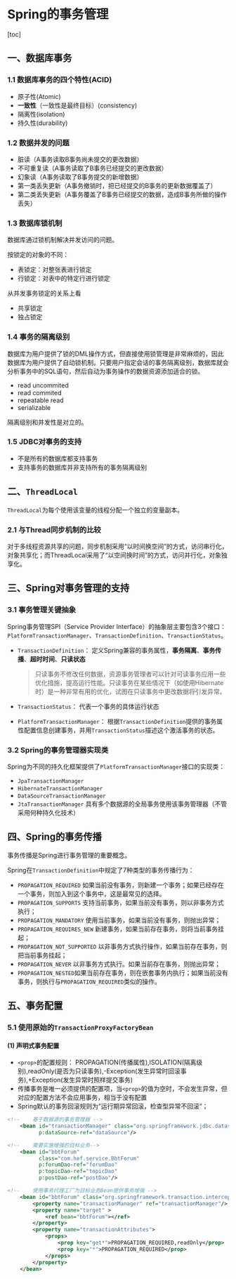 # Spring的事务管理

[toc]

## 一、数据库事务

### 1.1 数据库事务的四个特性(ACID)

- 原子性(Atomic)
- **一致性**（一致性是最终目标）(consistency)
- 隔离性(isolation)
- 持久性(durability)

### 1.2 数据并发的问题

- 脏读（A事务读取B事务尚未提交的更改数据）
- 不可重复读（A事务读取了B事务已经提交的更改数据）
- 幻象读（A事务读取了B事务提交的新增数据）
- 第一类丢失更新（A事务撤销时，把已经提交的B事务的更新数据覆盖了）
- 第二类丢失更新（A事务覆盖了B事务已经提交的数据，造成B事务所做的操作丢失）

### 1.3 数据库锁机制

数据库通过锁机制解决并发访问的问题。

按锁定的对象的不同：

- 表锁定：对整张表进行锁定
- 行锁定：对表中的特定行进行锁定

从并发事务锁定的关系上看

- 共享锁定
- 独占锁定

### 1.4 事务的隔离级别

数据库为用户提供了锁的DML操作方式，但直接使用锁管理是非常麻烦的，因此数据库为用户提供了自动锁机制。只要用户指定会话的事务隔离级别，数据库就会分析事务中的SQL语句，然后自动为事务操作的数据资源添加适合的锁。

- read uncommited
- read commited
- repeatable read
- serializable

隔离级别和并发性是对立的。

### 1.5 JDBC对事务的支持

- 不是所有的数据库都支持事务
- 支持事务的数据库并非支持所有的事务隔离级别

## 二、`ThreadLocal`

`ThreadLocal`为每个使用该变量的线程分配一个独立的变量副本。

### 2.1 与Thread同步机制的比较

对于多线程资源共享的问题，同步机制采用“以时间换空间”的方式，访问串行化，对象共享化；而ThreadLocal采用了“以空间换时间”的方式，访问并行化，对象独享化。

## 三、Spring对事务管理的支持

### 3.1 事务管理关键抽象

Spring事务管理SPI（Service Provider Interface）的抽象层主要包含3个接口：`PlatformTransactionManager`、`TransactionDefinition`、`TransactionStatus`。

- `TransactionDefinition`： 定义Spring兼容的事务属性，**事务隔离**、**事务传播**、**超时时间**、**只读状态**

  > 只读事务不修改任何数据，资源事务管理者可以针对可读事务应用一些优化措施，提高运行性能。只读事务在某些情况下（如使用Hibernate时）是一种非常有用的优化，试图在只读事务中更改数据将引发异常。

- `TransactionStatus`： 代表一个事务的具体运行状态

- `PlatformTransactionManager`： 根据`TransactionDefinition`提供的事务属性配置信息创建事务，并用`TransactionStatus`描述这个激活事务的状态。

### 3.2 Spring的事务管理器实现类

Spring为不同的持久化框架提供了`PlatformTransactionManager`接口的实现类：

- `JpaTransactionManager`  
- `HibernateTransactionManager`
- `DataSourceTransactionManager`
- `JtaTransactionManager` 具有多个数据源的全局事务使用该事务管理器（不管采用何种持久化技术）

## 四、Spring的事务传播

事务传播是Spring进行事务管理的重要概念。

Spring在`TransactionDefinition`中规定了7种类型的事务传播行为：

- `PROPAGATION_REQUIRED` 如果当前没有事务，则新建一个事务；如果已经存在一个事务，则加入到这个事务中，这是最常见的选择。
- `PROPAGATION_SUPPORTS` 支持当前事务，如果当前没有事务，则以非事务方式执行；
- `PROPAGATION_MANDATORY` 使用当前事务，如果当前没有事务，则抛出异常；
- `PROPAGATION_REQUIRES_NEW` 新建事务，如果当前存在事务，则将当前事务挂起；
- `PROPAGATION_NOT_SUPPORTED` 以非事务方式执行操作，如果当前存在事务，则把当前事务挂起；
- `PROPAGATION_NEVER` 以非事务方式执行。如果当前存在事务，则抛出异常；
- `PROPAGATION_NESTED`如果当前存在事务，则在嵌套事务内执行；如果当前没有事务，则执行与`PROPAGATION_REQUIRED`类似的操作。

## 五、事务配置

### 5.1 使用原始的`TransactionProxyFactoryBean`

#### (1) 声明式事务配置

- `<prop>`的配置规则： PROPAGATION(传播属性),ISOLATION(隔离级别),readOnly(是否为只读事务),-Exception(发生异常时回滚事务),+Exception(发生异常时照样提交事务)
- 传播事务是唯一必须提供的配置项，当`<prop>`的值为空时，不会发生异常，但对应的配置方法不会应用事务，相当于没有配置
- Spring默认的事务回滚规则为“运行期异常回滚，检查型异常不回滚”；

```xml
<!--    基于数据源的事务管理器 -->
    <bean id="transactionManager" class="org.springframework.jdbc.datasource.DataSourceTransactionManager"
          p:dataSource-ref="dataSource"/>

<!--    需要实施增强的目标业务-->
    <bean id="bbtForum"
          class="com.hef.service.BbtForum"
          p:forumDao-ref="forumDao"
          p:topicDao-ref="topicDao"
          p:postDao-ref="postDao"/>

<!--    使用事务代理工厂为目标业务Bean提供事务增强 -->
    <bean id="bbtForum" class="org.springframework.transaction.interceptor.TransactionProxyFactoryBean">
        <property name="transactionManager" ref="transactionManager"/>
        <property name="target" >
            <ref bean="bbtForum"></ref>
        </property>
        <property name="transactionAttributes">
            <props>
                <prop key="get*">PROPAGATION_REQUIRED,readOnly</prop>
                <prop key="*">PROPAGATION_REQUIRED</prop>
            </props>
        </property>
    </bean>
```


